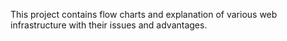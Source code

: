 This project contains flow charts and explanation of various web infrastructure with their issues and advantages. 
